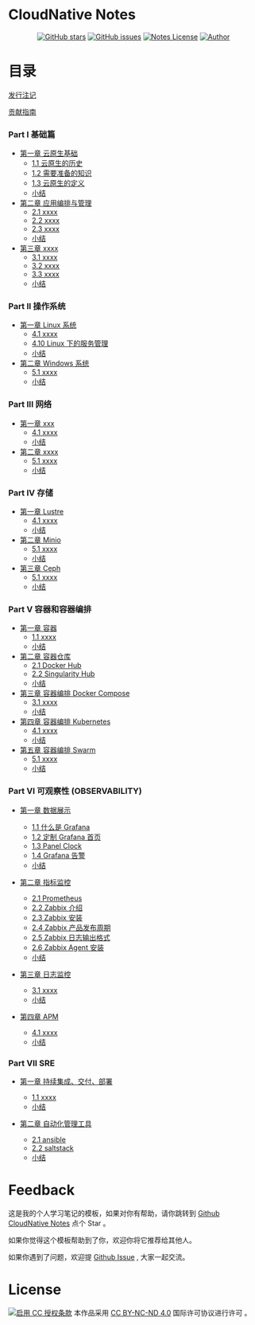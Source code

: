 # CloudNative Notes

<p align="center">
  <a href="https://github.com/erdong/cloudnative-notes/stargazers"><img alt="GitHub stars" src="https://img.shields.io/github/stars/erdong/cloudnative-notes.svg?style=popout"></a>
  <a href="https://github.com/erdong/cloudnative-notes/issues"><img alt="GitHub issues" src="https://img.shields.io/github/issues/erdong/cloudnative-notes.svg?style=popout"></a>
  <a href="https://creativecommons.org/licenses/by-nc-nd/4.0/deed.en"><img alt="Notes License" src="https://img.shields.io/badge/License-CC%20BY--NC--ND%204.0-lightgrey.svg?style=popout"></a>
  <a href="https://erdong.site/about/"><img alt="Author" src="https://img.shields.io/badge/Author-Erdong-important.svg?style=popout"></a>
</p>


# 目录

[发行注记](chapter00/0.1-release.md)

[贡献指南](chapter00/0.2-contribution.md)

### Part Ⅰ 基础篇

* [第一章 云原生基础](chapterA-01-Basic/README.md)
    * [1.1 云原生的历史](chapterA-01-Basic/A-1.1-cloud-native-history.md)
    * [1.2 需要准备的知识](chapterA-01-Basic/A-1.2-introduction.md)
    * [1.3 云原生的定义](chapterA-01-Basic/A-1.3-cloud-native-define.md)
    * [小结](chapterA-01-Basic/END.md)
* [第二章 应用编排与管理](chapterA-02-Arrangement/README.md)
    * [2.1 xxxx](chapterA-02-Arrangement/A-2.1-xxx.md)
    * [2.2 xxxx](chapterA-02-Arrangement/A-2.2-xxx.md)
    * [2.3 xxxx](chapterA-02-Arrangement/A-2.3-xxx.md)
    * [小结](chapterA-02-Arrangement/END.md)
* [第三章 xxxx](chapterA-03/README.md)
    * [3.1 xxxx](chapterA-03/A-3.1-xxx.md)
    * [3.2 xxxx](chapterA-03/A-3.2-xxx.md)
    * [3.3 xxxx](chapterA-03/A-3.3-xxx.md)
    * [小结](chapterA-03/END.md)

### Part ⅠⅠ 操作系统

* [第一章 Linux 系统](chapterB-01-Linux/README.md)
    * [4.1 xxxx](chapterB-01-Linux/B-1.1-xxx.md)
    * [4.10 Linux 下的服务管理](chapterB-01-Linux/B-1.10-service-manager.md)
    * [小结](chapterB-01-Linux/END.md)
* [第二章  Windows 系统](chapterB-02-Windows/README.md)
    * [5.1 xxxx](chapterB-02-Windows/B-2.1-xxx.md)
    * [小结](chapterB-02-Windows/END.md)

### Part ⅠⅠⅠ 网络

* [第一章 xxx](chapterC-01/README.md)
    * [4.1 xxxx](chapterC-01/C-1.1-xxx.md)
    * [小结](chapterC-01/END.md)
* [第二章  xxxx](chapterC-02/README.md)
    * [5.1 xxxx](chapterC-02/C-2.1-xxx.md)
    * [小结](chapterC-02/END.md)

### Part IV 存储

* [第一章 Lustre ](chapterD-01-Lustre/README.md)
    * [4.1 xxxx](chapterD-01-Lustre/D-1.1-xxx.md)
    * [小结](chapterD-01-Lustre/END.md)
* [第二章  Minio ](chapterD-02-Minio/README.md)
    * [5.1 xxxx](chapterD-02-Minio/D-2.1-xxx.md)
    * [小结](chapterD-02-Minio/END.md)
* [第三章  Ceph ](chapterD-03-Ceph/README.md)
    * [5.1 xxxx](chapterD-03-Ceph/D-3.1-xxx.md)
    * [小结](chapterD-03-Ceph/END.md)

### Part V 容器和容器编排

* [第一章 容器](chapterE-01-Container/README.md)
    * [1.1 xxxx](chapterE-01-Container/E-1.1-xxx.md)
    * [小结](chapterE-01-Container/END.md)
* [第二章 容器仓库](chapterE-02-Repository/README.md)
    * [2.1 Docker Hub](chapterE-02-Repository/E-2.1-docker-hub.md)
    * [2.2 Singularity Hub](chapterE-02-Repository/E-2.1-singularity-hub.md)
    * [小结](chapterE-02-Repository/END.md)
* [第三章 容器编排 Docker Compose](chapterE-03-Compose/README.md)
    * [3.1 xxxx](chapterE-03-Compose/E-3.1-xxx.md)
    * [小结](chapterE-03-Compose/END.md)
* [第四章 容器编排 Kubernetes](chapterE-04-Kubernetes/README.md)
    * [4.1 xxxx](chapterE-04-Kubernetes/E-4.1-xxx.md)
    * [小结](chapterE-04-Kubernetes/END.md)
* [第五章 容器编排 Swarm ](chapterE-05-Swarm/README.md)
    * [5.1 xxxx](chapterE-05-Swarm/E-5.1-xxx.md)
    * [小结](chapterE-05-Swarm/END.md)

### Part VI 可观察性 (OBSERVABILITY)

* [第一章  数据展示](chapterF-01-Analytics-Platform/README.md)
    * [1.1  什么是 Grafana](chapterF-01-Analytics-Platform/F-1.1-what-is-grafana.md)
    * [1.2  定制 Grafana 首页](chapterF-01-Analytics-Platform/F-1.2-change-the-default-home-dashboard.md)
    * [1.3  Panel Clock](chapterF-01-Analytics-Platform/F-1.3-panel-clock.md)
    * [1.4  Grafana 告警](chapterF-01-Analytics-Platform/F-1.4-what-is-grafana-alerts.md)
    * [小结](chapterF-01-Analytics-Platform/END.md)

* [第二章 指标监控](chapterF-02-Metrics-Monitor/README.md)
    * [2.1 Prometheus](chapterF-02-Metrics-Monitor/F-2.1-prometheus.md)
    * [2.2 Zabbix 介绍](chapterF-02-Metrics-Monitor/F-2.2-zabbix-introduction.md)
    * [2.3 Zabbix 安装](chapterF-02-Metrics-Monitor/F-2.3-zabbix-install.md)
    * [2.4 Zabbix 产品发布周期](chapterF-02-Metrics-Monitor/F-2.4-zabbix-lifecycle.md)
    * [2.5 Zabbix 日志输出格式](chapterF-02-Metrics-Monitor/F-2.5-zabbix-log-format.md)
    * [2.6 Zabbix Agent 安装](chapterF-02-Metrics-Monitor/F-2.6-zabbix-install-agent.md)
    * [小结](chapterF-02-Metric-Monitor/END.md)
* [第三章 日志监控](chapterF-03-Logs-Monitor/README.md)
    * [3.1 xxxx](chapterF-03-Logs-Monitor/F-3.1-xxx.md)
    * [小结](chapterF-03-Logs-Monitor/END.md)
* [第四章  APM](chapterF-04-APM/README.md)
    * [4.1 xxxx](chapterF-04-APM/F-4.1-xxx.md)
    * [小结](chapterF-04-APM/END.md)


### Part VII SRE
* [第一章 持续集成、交付、部署](chapterG-01-Continuous-Integration/README.md)
    * [1.1 xxxx](chapterG-01-Continuous-Integration/G-1.1-xxx.md)
    * [小结](chapterG-01-Continuous-Integration/END.md)

* [第二章 自动化管理工具](chapterG-02-automate-tools/README.md)
    * [2.1 ansible](chapterG-02-automate-tools/G-2.1-what-is-ansible.md)
    * [2.2 saltstack](chapterG-02-automate-tools/G-2.1-what-is-saltstack.md)
    * [小结](chapterG-02--automate-tools/END.md)

# Feedback


这是我的个人学习笔记的模板，如果对你有帮助，请你跳转到 [Github CloudNative Notes](https://github.com/erdong/cloudnative-notes) 点个 Star 。

如果你觉得这个模板帮助到了你，欢迎你将它推荐给其他人。

如果你遇到了问题，欢迎提 [Github Issue](https://github.com/erdong/cloudnative-notes/issues) , 大家一起交流。


# License



<a rel="license" href="https://creativecommons.org/licenses/by-nc-nd/4.0/deed.zh"><img alt="启用 CC 授权条款" style="border-width:0" src="https://i.creativecommons.org/l/by-nc-nd/4.0/88x31.png" /></a>
本作品采用 [CC BY-NC-ND 4.0](https://creativecommons.org/licenses/by-nc-nd/4.0/deed.en) 国际许可协议进行许可 。
